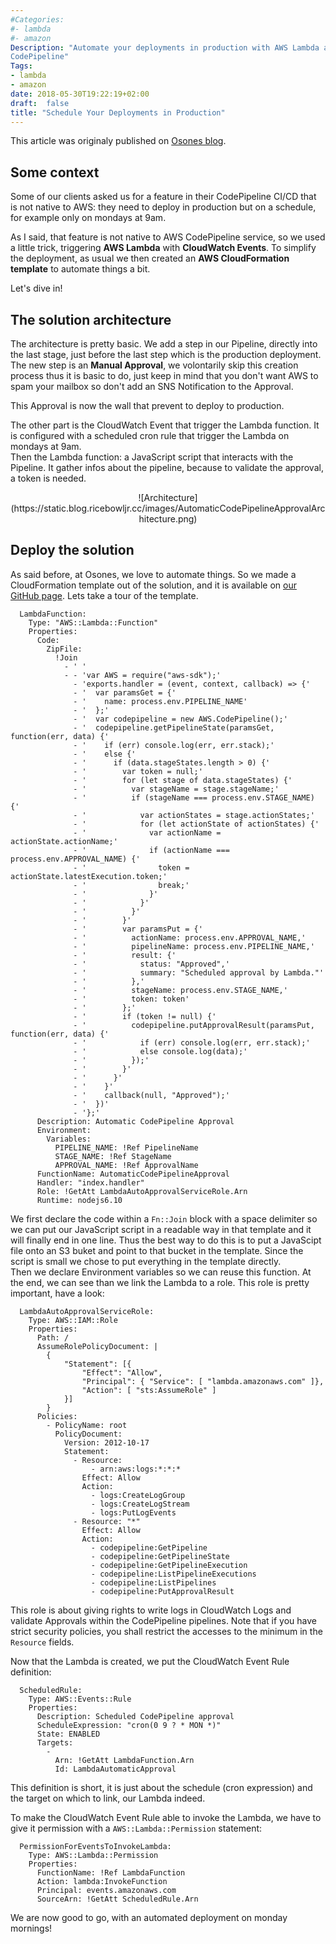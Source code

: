 ```yaml
---
#Categories:
#- lambda
#- amazon
Description: "Automate your deployments in production with AWS Lambda and
CodePipeline"
Tags:
- lambda
- amazon
date: 2018-05-30T19:22:19+02:00
draft:  false
title: "Schedule Your Deployments in Production"
---
```


This article was originaly published on [Osones
blog](https://blog.osones.com/en).


## Some context

Some of our clients asked us for a feature in their CodePipeline CI/CD that is not native to AWS: they need to deploy in production but on a schedule, for example only on mondays at 9am.<br />

As I said, that feature is not native to AWS CodePipeline service, so we used a little trick, triggering **AWS Lambda** with **CloudWatch Events**. To simplify the deployment, as usual we then created an **AWS CloudFormation template** to automate things a bit.<br />

Let's dive in!

## The solution architecture

The architecture is pretty basic. We add a step in our Pipeline, directly into the last stage, just before the last step which is the production deployment. The new step is an **Manual Approval**, we volontarily skip this creation process thus it is basic to do, just keep in mind that you don't want AWS to spam your mailbox so don't add an SNS Notification to the Approval.<br />

This Approval is now the wall that prevent to deploy to production.<br />

The other part is the CloudWatch Event that trigger the Lambda function. It is configured with a scheduled cron rule that trigger the Lambda on mondays at 9am.<br />
Then the Lambda function: a JavaScript script that interacts with the Pipeline. It gather infos about the pipeline, because to validate the approval, a token is needed.

<center>![Architecture](https://static.blog.ricebowljr.cc/images/AutomaticCodePipelineApprovalArchitecture.png)</center>

## Deploy the solution

As said before, at Osones, we love to automate things. So we made a CloudFormation template out of the solution, and it is available on [our GitHub page](https://github.com/Osones/cloud-infra/blob/master/aws/lambda/codepipeline-scheduled-approval/00-infra-codepipeline-scheduled-approval.yml). Lets take a tour of the template.<br />

```
  LambdaFunction:
    Type: "AWS::Lambda::Function"
    Properties:
      Code:
        ZipFile:
          !Join
            - ' '
            - - 'var AWS = require("aws-sdk");'
              - 'exports.handler = (event, context, callback) => {'
              - '  var paramsGet = {'
              - '    name: process.env.PIPELINE_NAME'
              - '  };'
              - '  var codepipeline = new AWS.CodePipeline();'
              - '  codepipeline.getPipelineState(paramsGet, function(err, data) {'
              - '    if (err) console.log(err, err.stack);'
              - '    else {'
              - '      if (data.stageStates.length > 0) {'
              - '        var token = null;'
              - '        for (let stage of data.stageStates) {'
              - '          var stageName = stage.stageName;'
              - '          if (stageName === process.env.STAGE_NAME) {'
              - '            var actionStates = stage.actionStates;'
              - '            for (let actionState of actionStates) {'
              - '              var actionName = actionState.actionName;'
              - '              if (actionName === process.env.APPROVAL_NAME) {'
              - '                token = actionState.latestExecution.token;'
              - '                break;'
              - '              }'
              - '            }'
              - '          }'
              - '        }'
              - '        var paramsPut = {'
              - '          actionName: process.env.APPROVAL_NAME,'
              - '          pipelineName: process.env.PIPELINE_NAME,'
              - '          result: {'
              - '            status: "Approved",'
              - '            summary: "Scheduled approval by Lambda."'
              - '          },'
              - '          stageName: process.env.STAGE_NAME,'
              - '          token: token'
              - '        };'
              - '        if (token != null) {'
              - '          codepipeline.putApprovalResult(paramsPut, function(err, data) {'
              - '            if (err) console.log(err, err.stack);'
              - '            else console.log(data);'
              - '          });'
              - '        }'
              - '      }'
              - '    }'
              - '    callback(null, "Approved");'
              - '  })'
              - '};'
      Description: Automatic CodePipeline Approval
      Environment:
        Variables:
          PIPELINE_NAME: !Ref PipelineName
          STAGE_NAME: !Ref StageName
          APPROVAL_NAME: !Ref ApprovalName
      FunctionName: AutomaticCodePipelineApproval
      Handler: "index.handler"
      Role: !GetAtt LambdaAutoApprovalServiceRole.Arn
      Runtime: nodejs6.10
```

We first declare the code within a `Fn::Join` block with a space delimiter so we can put our JavaScript script in a readable way in that template and it will finally end in one line. Thus the best way to do this is to put a JavaScipt file onto an S3 buket and point to that bucket in the template. Since the script is small we chose to put everything in the template directly.<br />
Then we declare Environment variables so we can reuse this function. At the end, we can see than we link the Lambda to a role. This role is pretty important, have a look:

```
  LambdaAutoApprovalServiceRole:
    Type: AWS::IAM::Role
    Properties:
      Path: /
      AssumeRolePolicyDocument: |
        {
            "Statement": [{
                "Effect": "Allow",
                "Principal": { "Service": [ "lambda.amazonaws.com" ]},
                "Action": [ "sts:AssumeRole" ]
            }]
        }
      Policies:
        - PolicyName: root
          PolicyDocument:
            Version: 2012-10-17
            Statement:
              - Resource:
                  - arn:aws:logs:*:*:*
                Effect: Allow
                Action:
                  - logs:CreateLogGroup
                  - logs:CreateLogStream
                  - logs:PutLogEvents
              - Resource: "*"
                Effect: Allow
                Action:
                  - codepipeline:GetPipeline
                  - codepipeline:GetPipelineState
                  - codepipeline:GetPipelineExecution
                  - codepipeline:ListPipelineExecutions
                  - codepipeline:ListPipelines
                  - codepipeline:PutApprovalResult
```

This role is about giving rights to write logs in CloudWatch Logs and validate Approvals within the CodePipeline pipelines. Note that if you have strict security policies, you shall restrict the accesses to the minimum in the `Resource` fields.

Now that the Lambda is created, we put the CloudWatch Event Rule definition:

```
  ScheduledRule:
    Type: AWS::Events::Rule
    Properties:
      Description: Scheduled CodePipeline approval
      ScheduleExpression: "cron(0 9 ? * MON *)"
      State: ENABLED
      Targets:
        -
          Arn: !GetAtt LambdaFunction.Arn
          Id: LambdaAutomaticApproval
```

This definition is short, it is just about the schedule (cron expression) and the target on which to link, our Lambda indeed.<br />

To make the CloudWatch Event Rule able to invoke the Lambda, we have to give it permission with a `AWS::Lambda::Permission` statement:
```
  PermissionForEventsToInvokeLambda:
    Type: AWS::Lambda::Permission
    Properties:
      FunctionName: !Ref LambdaFunction
      Action: lambda:InvokeFunction
      Principal: events.amazonaws.com
      SourceArn: !GetAtt ScheduledRule.Arn
```

We are now good to go, with an automated deployment on monday mornings!
